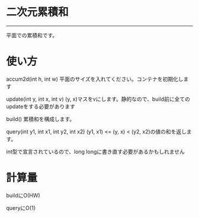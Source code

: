 # 二次元累積和
*** 
平面での累積和です。

# 使い方
accum2d(int h, int w) 平面のサイズを入れてください。コンテナを初期化します


update(int y, int x, int v) (y, x)マスをvにします。静的なので、build前に全てのupdateをする必要があります


build()
累積和を構成します。


query(int y1, int x1, int y2, int x2)
(y1, x1) <= (y, x) < (y2, x2)の値の和を返します。


int型で宣言されているので、long longに書き直す必要があるかもしれません

# 計算量
buildにO(HW)


queryにO(1)

